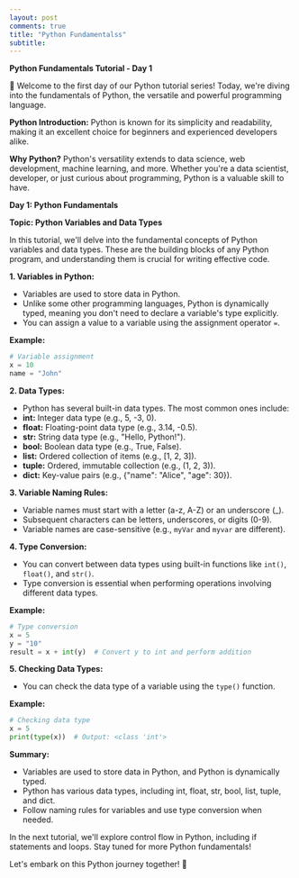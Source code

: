 ```yaml
---
layout: post
comments: true
title: "Python Fundamentalss"
subtitle: 
---
```



**Python Fundamentals Tutorial - Day 1**

🐍 Welcome to the first day of our Python tutorial series! Today, we're diving into the fundamentals of Python, the versatile and powerful programming language.

**Python Introduction:**
Python is known for its simplicity and readability, making it an excellent choice for beginners and experienced developers alike.

**Why Python?**
Python's versatility extends to data science, web development, machine learning, and more. Whether you're a data scientist, developer, or just curious about programming, Python is a valuable skill to have.

**Day 1: Python Fundamentals**

**Topic: Python Variables and Data Types**

In this tutorial, we'll delve into the fundamental concepts of Python variables and data types. These are the building blocks of any Python program, and understanding them is crucial for writing effective code.

**1. Variables in Python:**
- Variables are used to store data in Python.
- Unlike some other programming languages, Python is dynamically typed, meaning you don't need to declare a variable's type explicitly.
- You can assign a value to a variable using the assignment operator `=`.

**Example:**

``` python
# Variable assignment
x = 10
name = "John"
```

**2. Data Types:**
- Python has several built-in data types. The most common ones include:
- **int:** Integer data type (e.g., 5, -3, 0).
- **float:** Floating-point data type (e.g., 3.14, -0.5).
- **str:** String data type (e.g., "Hello, Python!").
- **bool:** Boolean data type (e.g., True, False).
- **list:** Ordered collection of items (e.g., \[1, 2, 3\]).
- **tuple:** Ordered, immutable collection (e.g., (1, 2, 3)).
- **dict:** Key-value pairs (e.g., {"name": "Alice", "age": 30}).

**3. Variable Naming Rules:**
- Variable names must start with a letter (a-z, A-Z) or an underscore (\_).
- Subsequent characters can be letters, underscores, or digits (0-9).
- Variable names are case-sensitive (e.g., `myVar` and `myvar` are different).

**4. Type Conversion:**
- You can convert between data types using built-in functions like `int()`, `float()`, and `str()`.
- Type conversion is essential when performing operations involving different data types.

**Example:**

``` python
# Type conversion
x = 5
y = "10"
result = x + int(y)  # Convert y to int and perform addition
```

**5. Checking Data Types:**
- You can check the data type of a variable using the `type()` function.

**Example:**

``` python
# Checking data type
x = 5
print(type(x))  # Output: <class 'int'>
```

**Summary:**
- Variables are used to store data in Python, and Python is dynamically typed.
- Python has various data types, including int, float, str, bool, list, tuple, and dict.
- Follow naming rules for variables and use type conversion when needed.

In the next tutorial, we'll explore control flow in Python, including if statements and loops. Stay tuned for more Python fundamentals!

Let's embark on this Python journey together! 🚀
